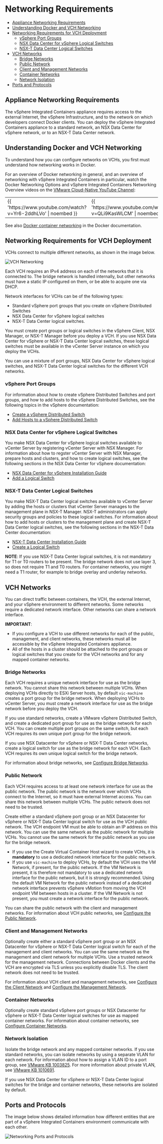 # Networking Requirements #

- [Appliance Networking Requirements](#networkreqs)
- [Understanding Docker and VCH Networking](#understanding)
- [Networking Requirements for VCH Deployment](#vchnetworkreqs)
  - [vSphere Port Groups](#portgroups)
  - [NSX Data Center for vSphere Logical Switches](#nsx)
  - [NSX-T Data Center Logical Switches](#nsxt)
- [VCH Networks](#vchnetworks)
  - [Bridge Networks](#bridge)
  - [Public Network](#public)
  - [Client and Management Networks](#client-mgmt)
  - [Container Networks](#container)
  - [Network Isolation](#isolation)
- [Ports and Protocols](#ports)

## Appliance Networking Requirements <a id="networkreqs"></a>

The vSphere Integrated Containers appliance requires access to the external Internet, the vSphere Infrastructure, and to the network on which developers connect Docker clients. You can deploy the vSphere Integrated Containers appliance to a standard network, an NSX Data Center for vSphere network, or to an NSX-T Data Center network.

## Understanding Docker and VCH Networking <a id="understanding"></a>

To understand how you can configure networks on VCHs, you first must understand how networking works in Docker.

For an overview of Docker networking in general, and an overview of networking with vSphere Integrated Containers in particular, watch the Docker Networking Options and vSphere Integrated Containers Networking Overview videos on the [VMware Cloud-Native YouTube Channel](https://www.youtube.com/channel/UCdkGV51Nu0unDNT58bHt9bg):

<table>
				<tbody>
					<tr>
						<td><!--StartFragment-->{{ 'https://www.youtube.com/watch?v=Yr6-2ddhLVo' | noembed }}<!--EndFragment--></td>
						<td><!--StartFragment-->{{ 'https://www.youtube.com/watch?v=QLi9KasWLCM' | noembed }}<!--EndFragment--></td>
					</tr>
				</tbody>
			</table>


See also [Docker container networking](https://docs.docker.com/engine/userguide/networking/) in the Docker documentation.

## Networking Requirements for VCH Deployment <a id="vchnetworkreqs"></a>

VCHs connect to multiple different networks, as shown in the image below.

![VCH Networking](graphics/vic_networking.png)

Each VCH requires an IPv4 address on each of the networks that it is connected to. The bridge network is handled internally, but other networks must have a static IP configured on them, or be able to acquire one via DHCP. 

Network interfaces for VCHs can be of the following types:

- Standard vSphere port groups that you create on vSphere Distributed Switches
- NSX Data Center for vSphere logical switches
- NSX-T Data Center logical switches. 

You must create port groups or logical switches in the vSphere Client, NSX Manager, or NSX-T Manager before you deploy a VCH. If you use NSX Data Center for vSphere or NSX-T Data Center logical switches, these logical switches must be available in the vCenter Server instance on which you deploy the VCHs.

You can use a mixture of port groups, NSX Data Center for vSphere logical switches, and NSX-T Data Center logical switches for the different VCH networks.

### vSphere Port Groups <a id="portgroups"></a>

For information about how to create vSphere Distributed Switches and port groups, and how to add hosts to the vSphere Distributed Switches, see the following topics in the vSphere documentation:

- [Create a vSphere Distributed Switch](https://docs.vmware.com/en/VMware-vSphere/6.7/com.vmware.vsphere.networking.doc/GUID-D21B3241-0AC9-437C-80B1-0C8043CC1D7D.html) 
- [Add Hosts to a vSphere Distributed Switch](https://docs.vmware.com/en/VMware-vSphere/6.7/com.vmware.vsphere.networking.doc/GUID-E90C1B0D-82CB-4A3D-BE1B-0FDCD6575725.html)

### NSX Data Center for vSphere Logical Switches <a id="nsx"></a>

You make NSX Data Center for vSphere logical switches available to vCenter Server by registering vCenter Server with NSX Manager. For information about how to regster vCenter Server with NSX Manager, prepare hosts and clusters, and how to create logical switches, see the following sections in the NSX Data Center for vSphere documentation: 

- [NSX Data Center for vSphere Installation Guide](https://docs.vmware.com/en/VMware-NSX-Data-Center-for-vSphere/6.4/com.vmware.nsx.install.doc/GUID-D8578F6E-A40C-493A-9B43-877C2B75ED52.html)
- [Add a Logical Switch](https://docs.vmware.com/en/VMware-NSX-Data-Center-for-vSphere/6.4/com.vmware.nsx.install.doc/GUID-DD31D6BC-2E56-4E91-B45F-FCA3E80FF786.html)

### NSX-T Data Center Logical Switches <a id="nsxt"></a>

You make NSX-T Data Center logical switches available to vCenter Server by adding the hosts or clusters that vCenter Server manages to the management plane in NSX-T Manager. NSX-T administrators can apply security groups and policies to these logical switches. For information about how to add hosts or clusters to the management plane and create NSX-T Data Center logical switches, see the following sections in the NSX-T Data Center documentation: 

- [NSX-T Data Center Installation Guide](https://docs.vmware.com/en/VMware-NSX-T-Data-Center/2.3/com.vmware.nsxt.install.doc/GUID-3E0C4CEC-D593-4395-84C4-150CD6285963.html)
- [Create a Logical Switch
](https://docs.vmware.com/en/VMware-NSX-T-Data-Center/2.3/com.vmware.nsxt.admin.doc/GUID-23194F9A-416A-40EA-B9F7-346B391C3EF8.html) 

**NOTE**: If you use NSX-T Data Center logical switches, it is not mandatory for T1 or T0 routers to be present. The bridge network  does not use layer 3, so does not require T1 and T0 routers. For container networks, you might need a T1 router, for example to bridge overlay and underlay networks.

## VCH Networks <a id="vchnetworks"></a>

You can direct traffic between containers, the VCH, the external Internet, and your vSphere environment to different networks. Some networks require a dedicated network interface. Other networks can share a network interface.

**IMPORTANT**: 

- If you configure a VCH to use different networks for each of the public, management, and client networks, these networks must all be accessible by the vSphere Integrated Containers appliance. 
- All of the hosts in a cluster should be attached to the port groups or logical switches that you create for the VCH networks and for any mapped container networks.

### Bridge Networks <a id="bridge"></a>

Each VCH requires a unique network interface for use as the bridge network. You cannot share this network between multiple VCHs. When deploying VCHs directly to ESXi Server hosts, by default `vic-machine` creates a port group for the bridge network. When deploying VCHs to vCenter Server, you must create a network interface for use as the bridge network before you deploy the VCH.
 
If you use standard networks, create a VMware vSphere Distributed Switch, and create a dedicated port group for use as the bridge network for each VCH. You can create multiple port groups on the same switch, but each VCH requires its own unique port group for the bridge network. 

If you use NSX Datacenter for vSphere or NSX-T Data Center networks, create a logical switch for use as the bridge network for each VCH. Each VCH requires its own unique logical switch for the bridge network. 

For information about bridge networks, see [Configure Bridge Networks](bridge_network.md).

### Public Network <a id="public"></a>

Each VCH requires access to at least one network interface for use as the public network. The public network is the network over which VCHs connect to the Internet, so it must have external Internet access. You can share this network between multiple VCHs. The public network does not need to be trusted.

Create either a standard vSphere port group or an NSX Datacenter for vSphere or NSX-T Data Center logical switch for use as the VCH public network. The VCH endpoint VM must be able to obtain an IP address on this network. You can use the same network as the public network for multiple VCHs. You cannot use the same network for the public network as you use for the bridge network.

- If you use the Create Virtual Container Host wizard to create VCHs, it is **mandatory** to use a dedicated network interface for the public network.
- If you use `vic-machine` to deploy VCHs, by default the VCH uses the VM Network, if present, for the public network. If the VM Network is present, it is therefore not mandatory to use a dedicated network interface for the public network, but it is strongly recommended. Using the default VM Network for the public network instead of a dedicated network interface prevents vSphere vMotion from moving the VCH endpoint VM between hosts in a cluster. If the VM Network is not present, you must create a network interface for the public network.
  
You can share the public network with the client and management networks. For information about VCH public networks, see [Configure the Public Network](public_network.md).

### Client and Management Networks <a id="client-mgmt"></a>

Optionally create either a standard vSphere port group or an NSX Datacenter for vSphere or NSX-T Data Center logical switch for each of the management and client networks. You can use the same network as the management and client network for multiple VCHs. Use a trusted network for the management network. Connections between Docker clients and the VCH are encrypted via TLS unless you explicitly disable TLS. The client network does not need to be trusted.

For information about VCH client and management networks, see [Configure the Client Network](client_network.md) and [Configure the Management Network](mgmt_network.md).

### Container Networks <a id="container"></a>

Optionally create standard vSphere port groups or NSX Datacenter for vSphere or NSX-T Data Center logical switches for use as mapped container networks. For information about container networks, see [Configure Container Networks](container_networks.md). 

### Network Isolation <a id="isolation"></a>
 
Isolate the bridge network and any mapped container networks. If you use standard networks, you can isolate networks by using a separate VLAN for each network. For information about how to assign a VLAN ID to a port group, see [VMware KB 1003825](https://kb.vmware.com/kb/1003825). For more information about private VLAN, see [VMware KB 1010691](https://kb.vmware.com/kb/1010691).

If you use NSX Data Center for vSphere or NSX-T Data Center logical switches for the bridge and container networks, these networks are isolated by default.

## Ports and Protocols <a id="ports"></a>

The image below shows detailed information how different entities that are part of a vSphere Integrated Containers environment communicate with each other. 

 ![Networking Ports and Protocols](graphics/Network-protocols.png)